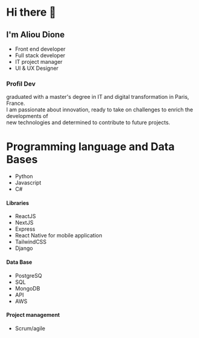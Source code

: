 # Hi there 👋
## I'm Aliou Dione
- Front end developer
- Full stack developer
- IT project manager
- UI & UX Designer

### Profil Dev
graduated with a master's degree in IT and digital transformation in Paris, France.<br>
I am passionate about innovation, ready to take on challenges to enrich the developments of <br>
new technologies and determined to contribute to future projects.


# Programming language and Data Bases 
- Python
- Javascript
- C#
#### Libraries
- ReactJS
- NextJS
- Express
- React Native for mobile application
- TailwindCSS
- Django
#### Data Base
- PostgreSQ
- SQL
- MongoDB
- API
- AWS 
#### Project management
- Scrum/agile










